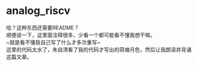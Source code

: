 # analog_riscv
哈？这种东西还需要README？  
顺便说一下，这里面注释很多，少看一个都可能看不懂我想干嘛。  
~就是看不懂我自己写了什么才多次重写~  
这里的代码太水了，朱自清看了我的代码才写出的荷塘月色，然后让我朗读并背诵这篇文章。